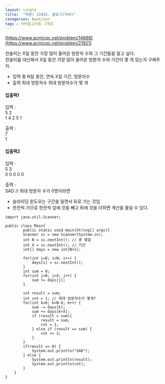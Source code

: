 ```yaml
---
layout: single
title:  "백준) 21921. 블로그(자바)"
categories: Baekjoon
tags : 자바알고리즘 그래프
---
```


[https://www.acmicpc.net/problem/14888](https://www.acmicpc.net/problem/21921)

찬솔이는 X일 동안 가장 많이 들어온 방문자 수와 그 기간들을 알고 싶다.  
찬솔이를 대신해서 X일 동안 가장 많이 들어온 방문자 수와 기간이 몇 개 있는지 구해주자.

- 입력
총 N일 동안, 연속 X일 기간, 방문자수 
- 출력
최대 방문자수
최대 방문자수가 몇 개

#### 입출력1
입력 :  
5 2  
1 4 2 5 1

출력 :   
7  
1      

#### 입출력2
입력 :   
5 3  
0 0 0 0 0  

출력 :   
SAD // 최대 방문자 수가 0명이라면   


- 슬라이딩 윈도우는 구간을 밀면서 뒤로 가는 것임
- 한칸씩 가므로 한칸씩 앞에 것을 빼고 뒤에 것을 더하면 계산을 줄일 수 있다.

```
import java.util.Scanner;

public class Main{
        public static void main(String[] args){
        Scanner sc = new Scanner(System.in);
        int N = sc.nextInt(); // 총 몇일
        int X = sc.nextInt(); // 기간
        int[] days = new int[N+1];

        for(int i=0; i<N; i++) {
            days[i] = sc.nextInt();
        }
        int sum = 0;
        for(int j=0; j<X; j++) {
            sum += days[j];
        }

        int result = sum;
        int cnt = 1; // 최대 방문자수가 몇개?
        for(int k=0; k<N-X; k++) {
            sum -= days[k];
            sum += days[k+X];
            if (result < sum){
                result = sum;
                cnt = 1;
            } else if (result == sum) {
                cnt += 1;
            }
        }
        if(result == 0) {
            System.out.println("SAD");
        } else {
            System.out.println(result);
            System.out.println(cnt);
        }
    }
}
```
